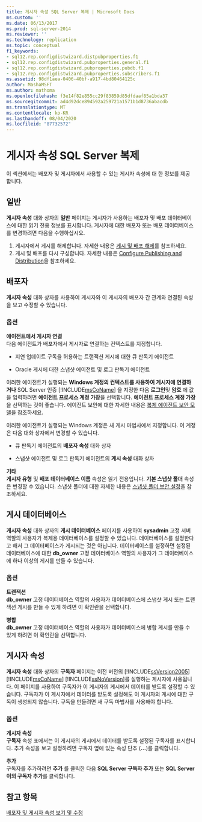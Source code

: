 ```yaml
---
title: 게시자 속성 SQL Server 복제 | Microsoft Docs
ms.custom: ''
ms.date: 06/13/2017
ms.prod: sql-server-2014
ms.reviewer: ''
ms.technology: replication
ms.topic: conceptual
f1_keywords:
- sql12.rep.configdistwizard.distpubproperties.f1
- sql12.rep.configdistwizard.pubproperties.general.f1
- sql12.rep.configdistwizard.pubproperties.pubdb.f1
- sql12.rep.configdistwizard.pubproperties.subscribers.f1
ms.assetid: 98df1aea-0406-40bf-a917-4bd80464125c
author: MashaMSFT
ms.author: mathoma
ms.openlocfilehash: f3e14f82e855cc29f83859d85dfdaaf85a1bda37
ms.sourcegitcommit: ad4d92dce894592a259721a1571b1d8736abacdb
ms.translationtype: MT
ms.contentlocale: ko-KR
ms.lasthandoff: 08/04/2020
ms.locfileid: "87732572"
---
```

# <a name="sql-server-replication-publisher-properties"></a>게시자 속성 SQL Server 복제
  이 섹션에서는 배포자 및 게시자에서 사용할 수 있는 게시자 속성에 대 한 정보를 제공 합니다. 

## <a name="general"></a>일반  
  **게시자 속성** 대화 상자의 **일반** 페이지는 게시자가 사용하는 배포자 및 배포 데이터베이스에 대한 읽기 전용 정보를 표시합니다. 게시자에 대한 배포자 또는 배포 데이터베이스를 변경하려면 다음을 수행하십시오.  
  
1.  게시자에서 게시를 해제합니다. 자세한 내용은 [게시 및 배포 해제](disable-publishing-and-distribution.md)를 참조하세요.    
2.  게시 및 배포를 다시 구성합니다. 자세한 내용은 [Configure Publishing and Distribution](configure-publishing-and-distribution.md)을 참조하세요.  

## <a name="distributor"></a>배포자
  **게시자 속성** 대화 상자를 사용하여 게시자와 이 게시자의 배포자 간 관계와 연결된 속성을 보고 수정할 수 있습니다.  
  
### <a name="options"></a>옵션  
 **에이전트에서 게시자 연결**  
 다음 에이전트가 배포자에서 게시자로 연결하는 컨텍스트를 지정합니다.  
  
-   지연 업데이트 구독을 허용하는 트랜잭션 게시에 대한 큐 판독기 에이전트  
  
-   Oracle 게시에 대한 스냅샷 에이전트 및 로그 판독기 에이전트  
  
 이러한 에이전트가 실행되는 **Windows 계정의 컨텍스트를 사용하여 게시자에 연결하거나** SQL Server 인증 [!INCLUDE[msCoName](../../includes/msconame-md.md)] 을 지정한 다음 **로그인**및 **암호** 에 값을 입력하려면 **에이전트 프로세스 계정 가장**을 선택합니다. **에이전트 프로세스 계정 가장**을 선택하는 것이 좋습니다. 에이전트 보안에 대한 자세한 내용은 [복제 에이전트 보안 모델](security/replication-agent-security-model.md)을 참조하세요.  
  
 이러한 에이전트가 실행되는 Windows 계정은 새 게시 마법사에서 지정합니다. 이 계정은 다음 대화 상자에서 변경할 수 있습니다.  
  
-   큐 판독기 에이전트의 **배포자 속성** 대화 상자  
  
-   스냅샷 에이전트 및 로그 판독기 에이전트의 **게시 속성** 대화 상자  
  
 **기타**  
 **게시자 유형** 및 **배포 데이터베이스 이름** 속성은 읽기 전용입니다. **기본 스냅샷 폴더** 속성은 변경할 수 있습니다. 스냅샷 폴더에 대한 자세한 내용은 [스냅샷 폴더 보안 설정](security/secure-the-snapshot-folder.md)을 참조하세요.  
  

## <a name="publication-databases"></a>게시 데이터베이스
  **게시자 속성** 대화 상자의 **게시 데이터베이스** 페이지를 사용하여 **sysadmin** 고정 서버 역할의 사용자가 복제용 데이터베이스를 설정할 수 있습니다. 데이터베이스를 설정한다고 해서 그 데이터베이스가 게시되는 것은 아닙니다. 데이터베이스를 설정하면 설정된 데이터베이스에 대한 **db_owner** 고정 데이터베이스 역할의 사용자가 그 데이터베이스에 하나 이상의 게시를 만들 수 있습니다.  
  
### <a name="options"></a>옵션  
 **트랜잭션**  
 **db_owner** 고정 데이터베이스 역할의 사용자가 데이터베이스에 스냅샷 게시 또는 트랜잭션 게시를 만들 수 있게 하려면 이 확인란을 선택합니다. 
  
 **병합**  
 **db_owner** 고정 데이터베이스 역할의 사용자가 데이터베이스에 병합 게시를 만들 수 있게 하려면 이 확인란을 선택합니다.  

## <a name="subscribers"></a>게시자 속성

  **게시자 속성** 대화 상자의 **구독자** 페이지는  이전 버전의 [!INCLUDE[ssVersion2005](../../includes/ssversion2005-md.md)][!INCLUDE[msCoName](../../includes/msconame-md.md)] [!INCLUDE[ssNoVersion](../../includes/ssnoversion-md.md)]를 실행하는 게시자에 사용됩니다. 이 페이지를 사용하여 구독자가 이 게시자의 게시에서 데이터를 받도록 설정할 수 있습니다. 구독자가 이 게시자에서 데이터를 받도록 설정해도 이 게시자의 게시에 대한 구독이 생성되지 않습니다. 구독을 만들려면 새 구독 마법사를 사용해야 합니다.  
  
### <a name="options"></a>옵션  
 **게시자 속성**  
 **구독자** 속성 표에서는 이 게시자의 게시에서 데이터를 받도록 설정된 구독자를 표시합니다. 추가 속성을 보고 설정하려면 구독자 옆에 있는 속성 단추 (**...**)를 클릭합니다.  
  
 **추가**  
 구독자를 추가하려면 **추가** 를 클릭한 다음 **SQL Server 구독자 추가** 또는 **SQL Server 이외 구독자 추가**를 클릭합니다.  

## <a name="see-also"></a>참고 항목  
 [배포자 및 게시자 속성 보기 및 수정](view-and-modify-distributor-and-publisher-properties.md)   

  
  
